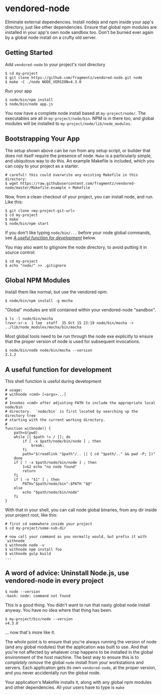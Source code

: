 
# vendored-node

Eliminate external dependencies.  Install nodejs and npm inside your app's directory, just like
other dependencies.  Ensure that global npm modules are installed in your app's own node sandbox
too. Don't be burned ever again by a global node install on a crufty old server.

## Getting Started

Add `vendored-node` to your project's root directory

    $ cd my-project
    $ git clone https://github.com/fragmentz/vendored-node.git node
    $ make -C ./node NODE_VERSION=4.3.0

Run your app

    $ node/bin/npm install
    $ node/bin/node app.js

You now have a complete node install based at `my-project/node/`.  The executables
are all in `my-project/node/bin`.  NPM is in there too, and global modules
will be installed to `my-project/node/lib/node_modules`.


## Bootstrapping Your App

The setup shown above can be run from any setup script, or builder that does not itself 
require the presence of node.  `Make` is a particularly simple, and ubiquitous way 
to do this.  An example Makefile is included, which you can copy to your project as
a starter.

    # careful! this could overwrite any existing Makefile in this directory:
    $ wget https://raw.githubusercontent.com/fragmentz/vendored-node/master/Makefile.example > Makefile
    
Now, from a clean checkout of your project, you can install node, and run. Like this:

    $ git clone <my-project-git-url>
    $ cd my-project
    $ make
    $ node/bin/npm start

If you don't like typing `node/bin/...` before your node global commands, see *[A useful function for development](#a-useful-function-for-development)* below.

You may also want to gitignore the node directory, to avoid putting it in source control:

    $ cd my-project
    $ echo "node/" >> .gitignore

## Global NPM Modules

Install them like normal, but use the vendored npm.

    $ node/bin/npm install -g mocha

"Global" modules are still contained within your vendored-node "sandbox".

    $ ls -l node/bin/mocha
    lrwxr-xr-x  1 lee  staff  35 Oct 15 23:19 node/bin/mocha -> ../lib/node_modules/mocha/bin/mocha

Most global tools need to be run through the node exe explicitly to ensure that the proper version
of node is used for subsequent invocations.

    $ node/bin/node node/bin/mocha --version
    3.1.2


## A useful function for development

This shell function is useful during development

```
# usage:
# withnode <cmd> [<args>...]
#
# Invokes <cmd> after adjusting PATH to include the appropriate local node/bin
# directory.  `node/bin` is first located by searching up the directory tree
# starting with the current working directory.
#
function withnode() {
    path=$(pwd)
    while [[ $path != / ]]; do
        if [ -x $path/node/bin/node ] ; then
            break;
        fi
        path="$(readlink "$path"/.. || { cd "$path/.." && pwd -P; })"
    done
    if [ ! -x $path/node/bin/node ] ; then
        1>&2 echo "no node found"
        return
    fi
    if [ -n "$1" ] ; then
        PATH="$path/node/bin":$PATH "$@"
    else
        echo "$path/node/bin/node"
    fi
}
```

With that in your shell, you can call node global binaries, from any dir inside your project root, like this:

    # first cd somewhere inside your project
    $ cd my-project/some-sub-dir
    
    # now call your command as you normally would, but prefix it with `withnode`
    $ withnode node -v
    $ withnode npm install foo
    $ withnode gulp build
    ...

    
## A word of advice: Uninstall Node.js, use vendored-node in every project

    $ node --version
    -bash: node: command not found

This is a good thing.  You didn't want to run that nasty global node install anyway.  You have 
no idea where that thing has been.

    $ my-project/bin/node --version
    v4.3.0

... now that's more like it.

The whole point is to ensure that you're always running the version of node (and any
global modules) that the application was built to use.  And that you're not affected
by whatever crap happens to be installed in the global environment of the host machine.
The best way to ensure this is to *completely remove* the global `node` install 
from your workstations and servers.  Each application gets its own `vendored-node`, 
at the proper version, and you never accidentally run the global node.
 

Your application's Makefile installs it, along with any global npm modules 
and other dependencies. All your users have to type is `make`


